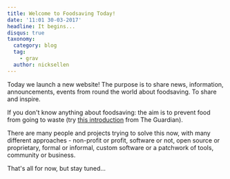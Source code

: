 ```yaml
---
title: Welcome to Foodsaving Today!
date: '11:01 30-03-2017'
headline: It begins...
disqus: true
taxonomy:
  category: blog
  tag:
    - grav
  author: nicksellen
---
```


Today we launch a new website! The purpose is to share news, information, announcements, events from round the world about foodsaving. To share and inspire.

If you don't know anything about foodsaving: the aim is to prevent food from going to waste (try [this introduction](https://www.theguardian.com/sustainable-business/free-food-sharing-leftovers-surplus-local-popular) from The Guardian).

There are many people and projects trying to solve this now, with many different approaches - non-profit or profit, software or not, open source or proprietary, formal or informal, custom software or a patchwork of tools, community or business.

That's all for now, but stay tuned...